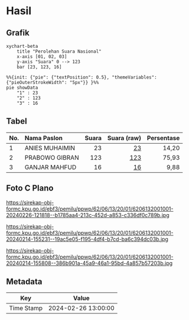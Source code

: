 # Hasil

## Grafik

```mermaid
xychart-beta
    title "Perolehan Suara Nasional"
    x-axis [01, 02, 03]
    y-axis "Suara" 0 --> 123
    bar [23, 123, 16]
```

```mermaid
%%{init: {"pie": {"textPosition": 0.5}, "themeVariables": {"pieOuterStrokeWidth": "5px"}} }%%
pie showData
    "1" : 23
    "2" : 123
    "3" : 16
```

## Tabel

| No. | Nama Paslon    | Suara | Suara (raw) | Persentase |
|:--- |:-------------- | -----:| -----------:| ----------:|
| 1   | ANIES MUHAIMIN | 23    | [23][p-1]   | 14,20      |
| 2   | PRABOWO GIBRAN | 123   | [123][p-2]  | 75,93      |
| 3   | GANJAR MAHFUD  | 16    | [16][p-3]   | 9,88       |


[p-1]: https://github.com/gigit-pemilu/pemilu-2024/blob/main/pilpres/hitung-suara/sub/62-kalimantan-tengah/sub/06-katingan/sub/13-bukit-raya/sub/2001-tumbang-gaei/sub/001-tps/sub/paslon-1.txt
[p-2]: https://github.com/gigit-pemilu/pemilu-2024/blob/main/pilpres/hitung-suara/sub/62-kalimantan-tengah/sub/06-katingan/sub/13-bukit-raya/sub/2001-tumbang-gaei/sub/001-tps/sub/paslon-2.txt
[p-3]: https://github.com/gigit-pemilu/pemilu-2024/blob/main/pilpres/hitung-suara/sub/62-kalimantan-tengah/sub/06-katingan/sub/13-bukit-raya/sub/2001-tumbang-gaei/sub/001-tps/sub/paslon-3.txt

## Foto C Plano

https://sirekap-obj-formc.kpu.go.id/ebf3/pemilu/ppwp/62/06/13/20/01/6206132001001-20240226-121818--b1785aa4-213c-452d-a853-c336df0c789b.jpg

https://sirekap-obj-formc.kpu.go.id/ebf3/pemilu/ppwp/62/06/13/20/01/6206132001001-20240214-155231--19ac5e05-f195-4df4-b7cd-ba6c394dc03b.jpg

https://sirekap-obj-formc.kpu.go.id/ebf3/pemilu/ppwp/62/06/13/20/01/6206132001001-20240214-155808--386b901a-45a9-46a1-95bd-4a857b57203b.jpg


## Metadata

| Key        | Value               |
| ---------- | ------------------- |
| Time Stamp | 2024-02-26 13:00:00 |



